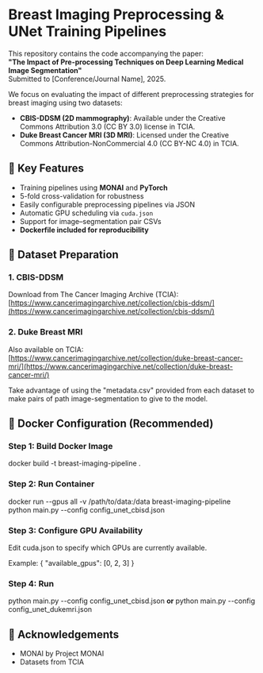 # Breast Imaging Preprocessing & UNet Training Pipelines

This repository contains the code accompanying the paper:  
**"The Impact of Pre-processing Techniques on Deep Learning Medical Image Segmentation"**  
Submitted to [Conference/Journal Name], 2025.

We focus on evaluating the impact of different preprocessing strategies for breast imaging using two datasets:  
- **CBIS-DDSM (2D mammography)**: Available under the Creative Commons Attribution 3.0 (CC BY 3.0) license in TCIA.
- **Duke Breast Cancer MRI (3D MRI)**: Licensed under the Creative Commons Attribution-NonCommercial 4.0 (CC BY-NC 4.0) in TCIA.

## 🧠 Key Features

- Training pipelines using **MONAI** and **PyTorch**
- 5-fold cross-validation for robustness
- Easily configurable preprocessing pipelines via JSON
- Automatic GPU scheduling via `cuda.json`
- Support for image–segmentation pair CSVs
- **Dockerfile included for reproducibility**

## 📁 Dataset Preparation

### 1. CBIS-DDSM
Download from The Cancer Imaging Archive (TCIA):  
[https://www.cancerimagingarchive.net/collection/cbis-ddsm/](https://www.cancerimagingarchive.net/collection/cbis-ddsm/)

### 2. Duke Breast MRI
Also available on TCIA:  
[https://www.cancerimagingarchive.net/collection/duke-breast-cancer-mri/](https://www.cancerimagingarchive.net/collection/duke-breast-cancer-mri/)

Take advantage of using the "metadata.csv" provided from each dataset to make pairs of path image-segmentation to give to the model. 

## 🐳 Docker Configuration (Recommended)
### Step 1: Build Docker Image
docker build -t breast-imaging-pipeline .

### Step 2: Run Container
docker run --gpus all -v /path/to/data:/data breast-imaging-pipeline \
    python main.py --config config_unet_cbisd.json

### Step 3: Configure GPU Availability
Edit cuda.json to specify which GPUs are currently available. 

Example:
{
  "available_gpus": [0, 2, 3]
}

### Step 4: Run
python main.py --config config_unet_cbisd.json
**or**
python main.py --config config_unet_dukemri.json

## 🤝 Acknowledgements
- MONAI by Project MONAI
- Datasets from TCIA
